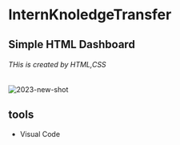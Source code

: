 # InternKnoledgeTransfer
## Simple HTML Dashboard 

###### THis is created by HTML,CSS
![2023-new-shot](https://user-images.githubusercontent.com/121576304/213974677-8a956a9d-378b-4a24-a824-97c657c7aae5.PNG)

## tools 
- Visual Code

